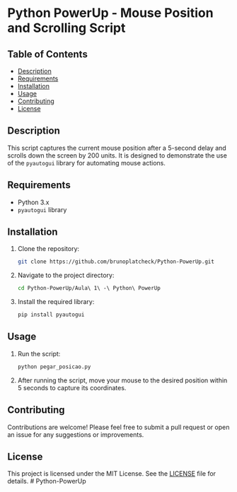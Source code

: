 # Python PowerUp - Mouse Position and Scrolling Script

## Table of Contents
- [Description](#description)
- [Requirements](#requirements)
- [Installation](#installation)
- [Usage](#usage)
- [Contributing](#contributing)
- [License](#license)

## Description
This script captures the current mouse position after a 5-second delay and scrolls down the screen by 200 units. It is designed to demonstrate the use of the `pyautogui` library for automating mouse actions.

## Requirements
- Python 3.x
- `pyautogui` library

## Installation
1. Clone the repository:
   ```bash
   git clone https://github.com/brunoplatcheck/Python-PowerUp.git
   ```
2. Navigate to the project directory:
   ```bash
   cd Python-PowerUp/Aula\ 1\ -\ Python\ PowerUp
   ```
3. Install the required library:
   ```bash
   pip install pyautogui
   ```

## Usage
1. Run the script:
   ```bash
   python pegar_posicao.py
   ```
2. After running the script, move your mouse to the desired position within 5 seconds to capture its coordinates.

## Contributing
Contributions are welcome! Please feel free to submit a pull request or open an issue for any suggestions or improvements.

## License
This project is licensed under the MIT License. See the [LICENSE](LICENSE) file for details.
#   P y t h o n - P o w e r U p  
 